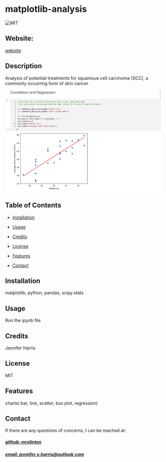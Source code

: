 # matplotlib-analysis
![MIT](https://img.shields.io/badge/License-MIT-blue)

## Website: 
[website](https://github.com/mrslinton/matplotlib-analysis)

## Description
Analysis of potential treatments for squamous cell carcinoma (SCC), a commonly occurring form of skin cancer

![app_image](Pymaceuticals/mockup.png)

## Table of Contents
- [Installation](#installation)
- [Usage](#usage)
- [Credits](#credits)
- [License](#license)
- [Features](#features)

- [Contact](#contact)

## Installation
matplotlib, python, pandas, scipy.stats

## Usage
Run the ipynb file

## Credits
Jennifer Harris

## License
MIT

## Features
charts( bar, line, scatter, box plot, regression)



## Contact
If there are any questions of concerns, I can be reached at:
##### [github: mrslinton](https://github.com/mrslinton)
##### [email: jennifer.v.harris@outlook.com](mailto:jennifer.v.harris@outlook.com)
